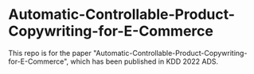 # Automatic-Controllable-Product-Copywriting-for-E-Commerce

This repo is for the paper "Automatic-Controllable-Product-Copywriting-for-E-Commerce", which has been published in KDD 2022 ADS. 

